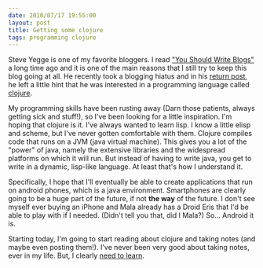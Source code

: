 ```yaml
---
date: 2010/07/17 19:55:00
layout: post
title: Getting some clojure
tags: programming clojure
---
```


Steve Yegge is one of my favorite bloggers. I read ["You Should Write
Blogs"](http://sites.google.com/site/steveyegge2/you-should-write-blogs) a
long time ago and it is one of the main reasons that I still try to keep
this blog going at all. He recently took a blogging hiatus and in his
[return post](http://steve-yegge.blogspot.com/2010/07/blogger-finger.html),
he left a little hint that he was interested in a programming language
called [clojure](http://clojure.org).

My programming skills have been rusting away (Darn those patients, always
getting sick and stuff!), so I've been looking for a little
inspiration. I'm hoping that clojure is it. I've always wanted to learn
lisp. I know a little elisp and scheme, but I've never gotten comfortable
with them. Clojure compiles code that runs on a JVM (java virtual
machine). This gives you a lot of the "power" of java, namely the extensive
libraries and the widespread platforms on which it will run. But instead of
having to write java, you get to write in a dynamic, lisp-like language. At
least that's how I understand it.

Specifically, I hope that I'll eventually be able to create applications
that run on android phones, which is a java environment. Smartphones are
clearly going to be a huge part of the future, if not **the way** of the
future. I don't see myself ever buying an iPhone and Mala already has a
Droid Eris that I'd be able to play with if I needed. (Didn't tell you
that, did I Mala?) So... Android it is.

Starting today, I'm going to start reading about clojure and taking notes
(and maybe even posting them!). I've never been very good about taking
notes, ever in my life. But, I clearly [need to learn](http://sachachua.com/blog/2010/03/how-to-brain-dump-what-you-know/).
